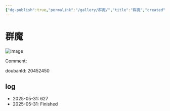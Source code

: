 ```yaml
---
{"dg-publish":true,"permalink":"/gallery/群魔/","title":"群魔","created":"2025-06-25T14:18:45.865+08:00"}
---
```



# 群魔

![image](https://hiraeth-picbed.oss-cn-beijing.aliyuncs.com/20250531154956.webp)

Comment: 



doubanId: 20452450

## log

- 2025-05-31: 627
- 2025-05-31: Finished
